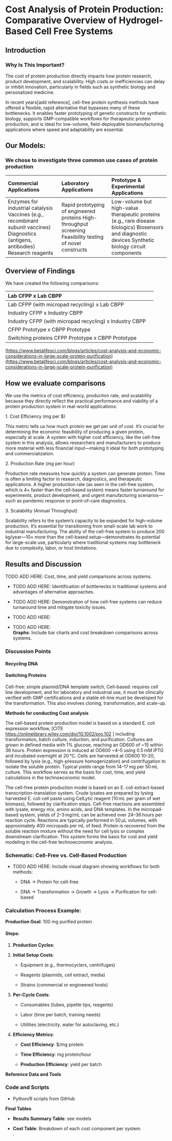 # **Cost Analysis of Protein Production: Comparative Overview of Hydrogel-Based Cell Free Systems**

## **Introduction**

### **Why Is This Important?**

The cost of protein production directly impacts how protein research, product development, and scalability. High costs or inefficiencies can delay or inhibit innovation, particularly in fields such as synthetic biology and personalized medicine.

In recent years\[add reference\], cell-free protein synthesis methods have offered a flexible, rapid alternative that bypasses many of these bottlenecks. It enables faster prototyping of genetic constructs for synthetic biology, supports GMP-compatible workflows for therapeutic protein production, and is ideal for low-volume, field-deployable biomanufacturing applications where speed and adaptability are essential.

## **Our Models:** 

### **We chose to investigate three common use cases of protein production**

| Commercial Applications | Laboratory Applications | Prototype & Experimental Applications |
| :---- | :---- | :---- |
| Enzymes for industrial catalysis Vaccines (e.g., recombinant subunit vaccines) Diagnostics (antigens, antibodies) Research reagents | Rapid prototyping of engineered proteins High-throughput screening Feasibility testing of novel constructs | Low-volume but high-value therapeutic proteins (e.g., rare disease biologics) Biosensors and diagnostic devices Synthetic biology circuit components |

## **Overview of Findings**

We have created the following comparisons:

| Lab CFPP x Lab CBPP |  |
| :---- | :---- |
| Lab CFPP (with micropad recycling) x Lab CBPP |  |
| Industry CFPP x Industry CBPP |  |
| Industry CFPP (with micropad recycling) x Industry CBPP |  |
| CFPP Prototype x CBPP Prototype |  |
| Switching proteins CFPP Prototype x CBPP Prototype |  |

[https://www.betalifesci.com/blogs/articles/cost-analysis-and-economic-considerations-in-large-scale-protein-purification](https://www.betalifesci.com/blogs/articles/cost-analysis-and-economic-considerations-in-large-scale-protein-purification) 

## **How we evaluate comparisons**

We use the metrics of cost efficiency, production rate, and scalability because they directly reflect the practical performance and viability of a protein production system in real-world applications:

1\. Cost Efficiency (mg per $)

This metric tells us how much protein we get per unit of cost. It’s crucial for determining the economic feasibility of producing a given protein, especially at scale. A system with higher cost efficiency, like the cell-free system in this analysis, allows researchers and manufacturers to produce more material with less financial input—making it ideal for both prototyping and commercialization.

2\. Production Rate (mg per hour)

Production rate measures how quickly a system can generate protein. Time is often a limiting factor in research, diagnostics, and therapeutic applications. A higher production rate (as seen in the cell-free system, which is 4× faster than the cell-based system) means faster turnaround for experiments, product development, and urgent manufacturing scenarios—such as pandemic response or point-of-care diagnostics.

3\. Scalability (Annual Throughput)

Scalability refers to the system’s capacity to be expanded for high-volume production. It’s essential for transitioning from small-scale lab work to industrial manufacturing. The ability of the cell-free system to produce 200 kg/year—10× more than the cell-based setup—demonstrates its potential for large-scale use, particularly where traditional systems may bottleneck due to complexity, labor, or host limitations.

## **Results and Discussion**

TODO ADD HERE: Cost, time, and yield comparisons across systems.

* TODO ADD HERE: Identification of bottlenecks in traditional systems and advantages of alternative approaches.

* TODO ADD HERE:  Demonstration of how cell-free systems can reduce turnaround time and mitigate toxicity issues.

* TODO ADD HERE:   
* TODO ADD HERE:   
  **Graphs**: Include bar charts and cost breakdown comparisons across systems.

### **Discussion Points**

#### **Recycling DNA**

#### **Switching Proteins**

Cell-free: simple plasmid/DNA template switch, Cell-based: requires cell line development, and for laboratory and industrial use, it must be clinically verified with GMP certifications and a stable ell-line must be developed for the transformation. This also involves cloning, transformation, and scale-up.

**Methods for conducting Cost analysis**

The cell-based protein production model is based on a standard E. coli expression workflow,  \[CITE https://onlinelibrary.wiley.com/doi/10.1002/pro.102 \] including transformation, batch culture, induction, and purification. Cultures are grown in defined media with 1% glucose, reaching an OD600 of \~15 within 36 hours. Protein expression is induced at OD600 \~4–5 using 0.5 mM IPTG and incubated overnight at 20 °C. Cells are harvested at OD600 10–20, followed by lysis (e.g., high-pressure homogenization) and centrifugation to isolate the soluble protein. Typical yields range from 14–17 mg per 50 mL culture. This workflow serves as the basis for cost, time, and yield calculations in the technoeconomic model.

The cell-free protein production model is based on an E. coli extract-based transcription–translation system. Crude lysates are prepared by lysing harvested E. coli cell paste using CelLytic reagent (10 mL per gram of wet biomass), followed by clarification steps. Cell-free reactions are assembled with lysate, energy mix, amino acids, and DNA templates. In the micropad-based system, yields of 2–3 mg/mL can be achieved over 24–36 hours per reaction cycle. Reactions are typically performed in 50 μL volumes, with approximately 400 micropads per mL of feed. Protein is recovered from the soluble reaction mixture without the need for cell lysis or complex downstream clarification. This system forms the basis for cost and yield modeling in the cell-free technoeconomic analysis.

### **Schematic: Cell-Free vs. Cell-Based Production**

* TODO ADD HERE: Include visual diagram showing workflows for both methods:

  * DNA → Protein for cell-free

  * DNA → Transformation → Growth → Lysis → Purification for cell-based

### **Calculation Process Example:**

**Production Goal**: 100 mg purified protein

#### **Steps:**

1. **Production Cycles**:

2. **Initial Setup Costs**:

   * Equipment (e.g., thermocyclers, centrifuges)

   * Reagents (plasmids, cell extract, media)

   * Strains (commercial or engineered hosts)

3. **Per-Cycle Costs**:

   * Consumables (tubes, pipette tips, reagents)

   * Labor (time per batch, training needs)

   * Utilities (electricity, water for autoclaving, etc.)

4. **Efficiency Metrics**:

   * **Cost Efficiency**: $/mg protein

   * **Time Efficiency**: mg protein/hour

   * **Production Efficiency**: yield per batch

**Reference Data and Tools**

### **Code and Scripts**

* Python/R scripts from GitHub

**Final Tables**

* **Results Summary Table**: see models 

* **Cost Table**: Breakdown of each cost component per system.  
  .

